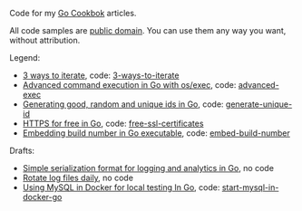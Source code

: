 Code for my [Go Cookbok](https://blog.kowalczyk.info/book/go-cookbook.html) articles.

All code samples are [public domain](https://en.wikipedia.org/wiki/Public_domain).
You can use them any way you want, without attribution.

Legend:
* [3 ways to iterate](https://blog.kowalczyk.info/article/1Bkr/3-ways-to-iterate-in-go.html), code: [3-ways-to-iterate](3-ways-to-iterate)
* [Advanced command execution in Go with os/exec](https://blog.kowalczyk.info/article/wOYk/advanced-command-execution-in-go-with-osexec.html), code: [advanced-exec](advanced-exec)
* [Generating good, random and unique ids in Go](https://blog.kowalczyk.info/article/JyRZ/generating-good-random-and-unique-ids-in-go.html), code: [generate-unique-id](generate-unique-id)
* [HTTPS for free in Go](https://blog.kowalczyk.info/article/Jl3G/https-for-free-in-go.html), code: [free-ssl-certificates](free-ssl-certificates)
* [Embedding build number in Go executable](https://blog.kowalczyk.info/article/vEja/embedding-build-number-in-go-executable.html), code: [embed-build-number](embed-build-number)

Drafts:
* [Simple serialization format for logging and analytics in Go](https://blog.kowalczyk.info/article/vkeR/simple-serialization-for-logging-and-analytics-in-go.html), no code
* [Rotate log files daily](https://blog.kowalczyk.info/article/1Ll7/rotate-log-files-daily-in-go.html), no code
* [Using MySQL in Docker for local testing In Go](https://blog.kowalczyk.info/article/w4re/using-mysql-in-docker-for-local-testing-in-go.html), code: [start-mysql-in-docker-go](start-mysql-in-docker-go)
